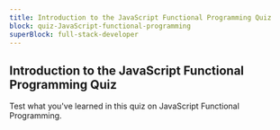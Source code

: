 ```yaml
---
title: Introduction to the JavaScript Functional Programming Quiz
block: quiz-JavaScript-functional-programming
superBlock: full-stack-developer
---
```


## Introduction to the JavaScript Functional Programming Quiz

Test what you've learned in this quiz on JavaScript Functional Programming.
